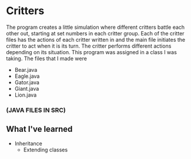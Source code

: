 # Critters
The program creates a little simulation where different critters battle each other out, 
starting at set numbers in each critter group. Each of the critter files has the actions of each critter written in
and the main file initiates the critter to act when it is its turn. The critter performs different actions depending
on its situation. This program was assigned in a class I was taking.
The files that I made were
* Bear.java
* Eagle.java
* Gator.java
* Giant.java
* Lion.java

### (JAVA FILES IN SRC)
## What I've learned
* Inheritance
   * Extending classes
